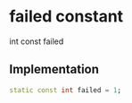 


# failed constant







int const failed
  







## Implementation

```dart
static const int failed = 1;
```







